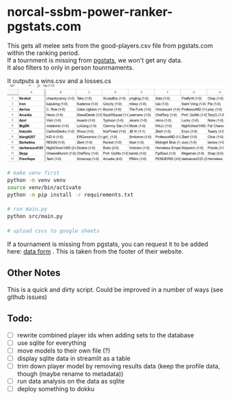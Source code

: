 # norcal-ssbm-power-ranker-pgstats.com

This gets all melee sets from the good-players.csv file from pgstats.com within the ranking period.  
If a tournment is missing from [pgstats](https://pgstats.com), we won't get any data.  
It also filters to only in person tounrnaments.

It outputs a wins.csv and a losses.cs![](./img/2023-06-19-00-43-58.png)

```sh
# make venv first
python -m venv venv
source venv/bin/activate
python -m pip install -r requirements.txt

# run main.py
python src/main.py

# upload csvs to google sheets
```

If a tournament is missing from pgstats, you can request it to be added here: [data form](https://docs.google.com/forms/d/e/1FAIpQLScKXIoIBxnh0NmYtxto5_kkkuJybI9-Ipss2e-RdX4Bx2GHkg/viewform?usp=sf_link) . This is taken from the footer of their website.

## Other Notes

This is a quick and dirty script. Could be improved in a number of ways (see github issues)

## Todo:

- [ ] rewrite combined player ids when adding sets to the database
- [ ] use sqlite for everything
- [ ] move models to their own file (?)
- [ ] display sqlite data in streamlit as a table
- [ ] trim down player model by removing results data (keep the profile data, though (maybe rename to metadata))
- [ ] run data analysis on the data as sqlite
- [ ] deploy something to dokku
